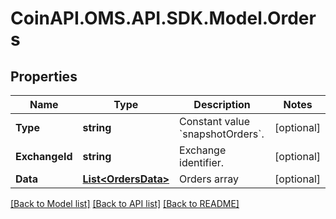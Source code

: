 # CoinAPI.OMS.API.SDK.Model.Orders
## Properties

Name | Type | Description | Notes
------------ | ------------- | ------------- | -------------
**Type** | **string** | Constant value &#x60;snapshotOrders&#x60;. | [optional] 
**ExchangeId** | **string** | Exchange identifier. | [optional] 
**Data** | [**List&lt;OrdersData&gt;**](OrdersData.md) | Orders array | [optional] 

[[Back to Model list]](../README.md#documentation-for-models) [[Back to API list]](../README.md#documentation-for-api-endpoints) [[Back to README]](../README.md)

